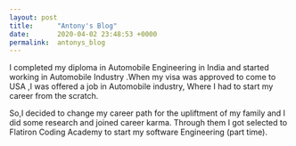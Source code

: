 ```yaml
---
layout: post
title:      "Antony's Blog"
date:       2020-04-02 23:48:53 +0000
permalink:  antonys_blog
---
```


I completed my diploma in Automobile Engineering in India and started working in Automobile Industry .When my visa was approved to come to USA ,I was offered a job in Automobile industry, Where I had to start my career from the scratch.

So,I decided to change my career path for the upliftment of my family and I did some research and joined career karma. Through them I got selected to Flatiron Coding Academy to start my software Engineering (part time).


